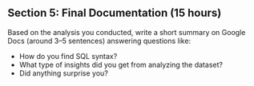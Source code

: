 ## **Section 5: Final Documentation (15 hours)**

Based on the analysis you conducted, write a short summary on Google Docs (around 3–5 sentences) answering questions like:

* How do you find SQL syntax?  
* What type of insights did you get from analyzing the dataset?  
* Did anything surprise you?
